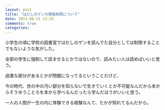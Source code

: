 ```yaml
---
layout: post
title: "はだしのゲンの閲覧制限について"
date: 2013-08-21 13:35
comments: true
categories:
---
```


小学生の頃に学校の図書室ではだしのゲンを読んでた自分としては制限することでもないような気がした。

全部の学生に強制して読ませるとかではないので、読みたい人は読めばいいと思う。

過激な部分があるとかが問題になってるということだけど、

今の時代、世の中の汚い部分を知らないで生きていくとか不可能なんだから本からそうゆうことろを本から学べるんだったら学んだほうがいいと思う。

一人の人間が一生の内に体験できる経験なんて、たかが知れてるんだから。
